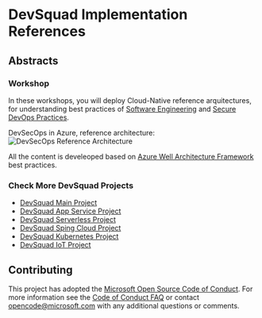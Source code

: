 # DevSquad Implementation References
## Abstracts
### Workshop
In these workshops, you will deploy Cloud-Native reference arquitectures, for understanding best practices of [Software Engineering](https://github.com/microsoft/code-with-engineering-playbook/blob/main/docs/ENG-FUNDAMENTALS-CHECKLIST.md) and [Secure DevOps Practices](https://docs.microsoft.com/en-us/azure/architecture/solution-ideas/articles/devsecops-in-github). 

DevSecOps in Azure, reference architecture:
![DevSecOps Reference Architecture](https://docs.microsoft.com/en-us/azure/architecture/solution-ideas/media/devsecops-in-github-data-flow.png)

All the content is develeoped based on [Azure Well Architecture Framework](https://docs.microsoft.com/en-us/azure/architecture/framework/) best practices.

### Check More DevSquad Projects

* [DevSquad Main Project](https://github.com/microsoft/fast-prototyping)
* [DevSquad App Service Project](https://github.com/oaviles/hello_appservice)
* [DevSquad Serverless Project](https://github.com/oaviles/hello_serverless)
* [DevSquad Sping Cloud Project](https://github.com/oaviles/hello_springcloud)
* [DevSquad Kubernetes Project](https://github.com/oaviles/hello_cloud-native)
* [DevSquad IoT Project](https://github.com/luisruval/DevSquad-IoT)

## Contributing

This project has adopted the [Microsoft Open Source Code of Conduct](https://opensource.microsoft.com/codeofconduct/). For more information see the [Code of Conduct FAQ](https://opensource.microsoft.com/codeofconduct/faq/) or contact [opencode@microsoft.com](mailto:opencode@microsoft.com) with any additional questions or comments.
  
